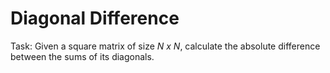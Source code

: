 # Diagonal Difference
Task:
Given a square matrix of size <i>N x N</i>, calculate the absolute difference between the sums of its diagonals.
